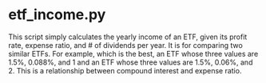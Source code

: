 # etf_income.py
This script simply calculates the yearly income of an ETF, given its profit rate, expense ratio, and # of dividends per year. It is for comparing two similar ETFs. For example, which is the best, an ETF whose three values are 1.5%, 0.088%, and 1 and an ETF whose three values are 1.5%, 0.06%, and 2. This is a relationship between compound interest and expense ratio.
